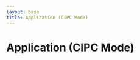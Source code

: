 ```yaml
---
layout: base
title: Application (CIPC Mode)
---
```

<h1 class="content-subhead">Application (CIPC Mode)</h1>

<object classid="java:Runner.class"
        type="application/x-java-applet"
        archive="assets/Smartfridge-cipc.jar"
        width="1000" height="700">
  <param name="code" value="Runner.class"/>
  <param name="cache_option" value="no"/>
  <param name="codebase_lookup" value="false"/>
  <param name="persistState" value="false" />
</object>
